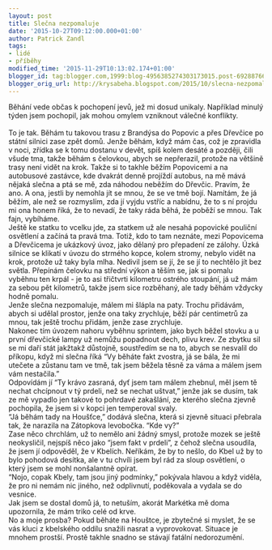 ```yaml
---
layout: post
title: Slečna nezpomaluje
date: '2015-10-27T09:12:00.000+01:00'
author: Patrick Zandl
tags:
- lidé
- příběhy
modified_time: '2015-11-29T10:13:02.174+01:00'
blogger_id: tag:blogger.com,1999:blog-4956385274303173015.post-6928876681583665748
blogger_orig_url: http://krysabeha.blogspot.com/2015/10/slecna-nezpomaluje.html
---
```


Běhání vede občas k pochopení jevů, jež mi dosud unikaly. Například minulý týden jsem pochopil, jak mohou omylem vzniknout válečné konflikty.<br /><a name='more'></a><br />To je tak. Běhám tu takovou trasu z Brandýsa do Popovic a přes Dřevčice po státní silnici zase zpět domů. Jenže běhám, když mám čas, což je zpravidla v noci, zřídka se k tomu dostanu v devět, spíš kolem desáté a později, čili všude tma, takže běhám s čelovkou, abych se nepřerazil, protože na většině trasy není vidět na krok. Takže si to takhle běžím Popovicemi a na autobusové zastávce, kde dvakrát denně projíždí autobus, na mě mává nějaká slečna a ptá se mě, zda náhodou neběžím do Dřevčic. Pravím, že ano. A ona, jestli by nemohla jít se mnou, že se ve tmě bojí. Namítám, že já běžím, ale než se rozmyslím, zda jí vyjdu vstříc a nabídnu, že to s ní projdu mi ona honem říká, že to nevadí, že taky ráda běhá, že poběží se mnou. Tak fajn, vybíháme.<br />Ještě ke statku to vcelku jde, za statkem už ale nesahá popovické pouliční osvětlení a začíná ta pravá tma. Totiž, kdo to tam neznáte, mezi Popovicema a Dřevčicema je ukázkový úvoz, jako dělaný pro přepadení ze zálohy. Úzká silnice se klikatí v úvozu do strmého kopce, kolem stromy, nebylo vidět na krok, protože už taky byla mlha. Nedivil jsem se jí, že se jí to nechtělo jít bez světla. Přepínám čelovku na střední výkon a těším se, jak si pomalu vyběhnu ten krpál - je to asi třičtvrti kilometru ostrého stoupání, já už mám za sebou pět kilometrů, takže jsem sice rozběhaný, ale tady běhám vždycky hodně pomalu.<br />Jenže slečna nezpomaluje, málem mi šlápla na paty. Trochu přidávám, abych si udělal prostor, jenže ona taky zrychluje, běží pár centimetrů za mnou, tak ještě trochu přidám, jenže zase zrychluje.<br />Nakonec tím úvozem nahoru vyběhnu sprintem, jako bych běžel stovku a u první dřevčické lampy už nemůžu popadnout dech, plivu krev. Ze zbytku sil se mi daří stát jakžtakž důstojně, soustředím se na to, abych se nesvalil do příkopu, když mi slečna říká “Vy běháte fakt zvostra, já se bála, že mi utečete a zůstanu tam ve tmě, tak jsem běžela těsně za váma a málem jsem vám nestačila.”<br />Odpovídám jí “Ty krávo zasraná, dyť jsem tam málem zhebnul, měl jsem tě nechat chcípnout v tý prdeli, než se nechat uštvat,” jenže jak se dusím, tak ze mě vypadlo jen takové to pohrdavé zakašlání, ze kterého slečna zjevně pochopila, že jsem si v kopci jen temperoval svaly.<br />“Já běhám tady na Houšťce,” dodává slečna, která si zjevně situaci přebrala tak, že narazila na Zátopkova levobočka. “Kde vy?”<br />Zase něco chrchlám, už to nemělo ani žádný smysl, protože mozek se ještě neokysličil, nejspíš něco jako “jsem fakt v prdeli”, z čehož slečna usoudila, že jsem jí odpověděl, že v Kbelích. Neříkám, že by to nešlo, do Kbel už by to bylo pohodová desítka, ale v tu chvíli jsem byl rád za sloup osvětlení, o který jsem se mohl nonšalantně opírat.<br />“Nojo, copak Kbely, tam jsou jiný podmínky,” pokývala hlavou a když viděla, že pro ni nemám nic jiného, než odplivnutí, poděkovala a vydala se do vesnice.<br />Jak jsem se dostal domů já, to netuším, akorát Markétka mě doma upozornila, že mám triko celé od krve.<br />No a moje prosba? Pokud běháte na Houštce, je zbytečné si myslet, že se vás kluci z kbelského oddílu snažili nasrat a vyprovokovat. Situace je mnohem prostší. Prostě takhle snadno se stávají fatální nedorozumění.